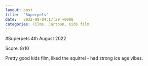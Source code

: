 ```yaml
---
layout: post
title:  "Superpets"
date:   2022-08-04:17:39 +0000
categories: Films, Cartoon, Kids film
---
```


#Superpets
4th August 2022

Score: 8/10 

Pretty good kids film, liked the squirrel - had strong ice age vibes. 